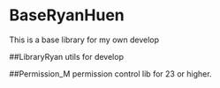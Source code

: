 # BaseRyanHuen
This is a base library for my own develop

##LibraryRyan
utils for develop

##Permission_M
permission control lib for 23 or higher.
